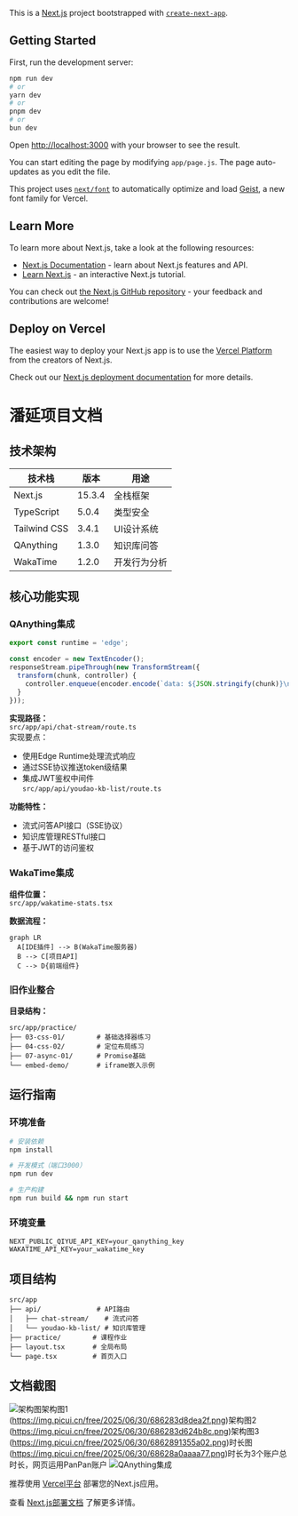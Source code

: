 This is a [Next.js](https://nextjs.org) project bootstrapped with [`create-next-app`](https://github.com/vercel/next.js/tree/canary/packages/create-next-app).

## Getting Started

First, run the development server:

```bash
npm run dev
# or
yarn dev
# or
pnpm dev
# or
bun dev
```

Open [http://localhost:3000](http://localhost:3000) with your browser to see the result.

You can start editing the page by modifying `app/page.js`. The page auto-updates as you edit the file.

This project uses [`next/font`](https://nextjs.org/docs/app/building-your-application/optimizing/fonts) to automatically optimize and load [Geist](https://vercel.com/font), a new font family for Vercel.

## Learn More

To learn more about Next.js, take a look at the following resources:

- [Next.js Documentation](https://nextjs.org/docs) - learn about Next.js features and API.
- [Learn Next.js](https://nextjs.org/learn) - an interactive Next.js tutorial.

You can check out [the Next.js GitHub repository](https://github.com/vercel/next.js) - your feedback and contributions are welcome!

## Deploy on Vercel

The easiest way to deploy your Next.js app is to use the [Vercel Platform](https://vercel.com/new?utm_medium=default-template&filter=next.js&utm_source=create-next-app&utm_campaign=create-next-app-readme) from the creators of Next.js.

Check out our [Next.js deployment documentation](https://nextjs.org/docs/app/building-your-application/deploying) for more details.
# 潘延项目文档

## 技术架构
| 技术栈         | 版本   | 用途                 |
|----------------|--------|----------------------|
| Next.js        | 15.3.4 | 全栈框架           |
| TypeScript     | 5.0.4  | 类型安全           |
| Tailwind CSS   | 3.4.1  | UI设计系统         |
| QAnything      | 1.3.0  | 知识库问答         |
| WakaTime       | 1.2.0  | 开发行为分析       |

## 核心功能实现
### QAnything集成
```typescript:%2Fsrc%2Fapp%2Fapi%2Fchat-stream%2Froute.ts
export const runtime = 'edge';

const encoder = new TextEncoder();
responseStream.pipeThrough(new TransformStream({
  transform(chunk, controller) {
    controller.enqueue(encoder.encode(`data: ${JSON.stringify(chunk)}\n\n`));
  }
}));
```

**实现路径：**  
`src/app/api/chat-stream/route.ts`  
实现要点：  
- 使用Edge Runtime处理流式响应  
- 通过SSE协议推送token级结果  
- 集成JWT鉴权中间件  
`src/app/api/youdao-kb-list/route.ts`

**功能特性：**
- 流式问答API接口（SSE协议）
- 知识库管理RESTful接口
- 基于JWT的访问鉴权

### WakaTime集成
**组件位置：**  
`src/app/wakatime-stats.tsx`

**数据流程：**
```mermaid
graph LR
  A[IDE插件] --> B(WakaTime服务器)
  B --> C[项目API]
  C --> D{前端组件}
```

### 旧作业整合
**目录结构：**
```
src/app/practice/
├── 03-css-01/        # 基础选择器练习
├── 04-css-02/        # 定位布局练习
├── 07-async-01/      # Promise基础
└── embed-demo/       # iframe嵌入示例
```

## 运行指南

### 环境准备
```bash
# 安装依赖
npm install

# 开发模式（端口3000）
npm run dev

# 生产构建
npm run build && npm run start
```

### 环境变量
```env
NEXT_PUBLIC_QIYUE_API_KEY=your_qanything_key
WAKATIME_API_KEY=your_wakatime_key
```

## 项目结构
```
src/app
├── api/              # API路由
│   ├── chat-stream/    # 流式问答
│   └── youdao-kb-list/ # 知识库管理
├── practice/        # 课程作业
├── layout.tsx       # 全局布局
└── page.tsx         # 首页入口
```

## 文档截图
![架构图](https://img.picui.cn/free/2025/06/30/686283de5ca84.png)架构图1
(https://img.picui.cn/free/2025/06/30/686283d8dea2f.png)架构图2
(https://img.picui.cn/free/2025/06/30/686283d624b8c.png)架构图3
(https://img.picui.cn/free/2025/06/30/6862891355a02.png)时长图 
(https://img.picui.cn/free/2025/06/30/68628a0aaaa77.png)时长为3个账户总时长，网页运用PanPan账户
![QAnything集成](https://img.picui.cn/free/2025/06/30/686283d85b54f.png)

推荐使用 [Vercel平台](https://vercel.com/new?utm_medium=default-template&filter=next.js&utm_source=create-next-app&utm_campaign=create-next-app-readme) 部署您的Next.js应用。

查看 [Next.js部署文档](https://nextjs.org/docs/app/building-your-application/deploying) 了解更多详情。
